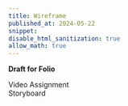 ```yaml
---
title: Wireframe
published_at: 2024-05-22
snippet: 
disable_html_sanitization: true
allow_math: true
---
```


<strong>Draft for Folio</strong>

<p>Video Assignment<br />
Storyboard 


</p>

